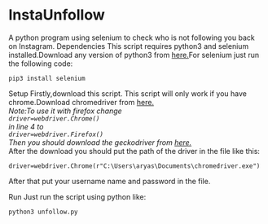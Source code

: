# InstaUnfollow
A python program using selenium to check who is not following you back on Instagram.
Dependencies
This script requires python3 and selenium installed.Download any version of python3 from <a href="https://www.python.org/downloads/">here.</a>For selenium just run the following code:
```
pip3 install selenium
```
Setup
Firstly,download this script.
This script will only work if you have chrome.Download chromedriver from <a href="https://chromedriver.chromium.org/downloads">here.</a>
<br>
<i>Note:To use it with firefox change <br>```driver=webdriver.Chrome()```<br> in line 4 to<br>```driver=webdriver.Firefox()```<br>Then you should download the geckodriver from <a href="https://github.com/mozilla/geckodriver/releases">here.</a>
 </i>
 <br>
 After the download you should put the path of the driver in the file like this:<br>
 ```
 driver=webdriver.Chrome(r"C:\Users\aryas\Documents\chromedriver.exe")
 ```

After that put your username name and password in the file.

Run
Just run the script using python like:
```
python3 unfollow.py
```
